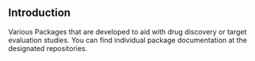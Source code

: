 ## Introduction
Various Packages that are developed to aid with drug discovery or target evaluation studies. 
You can find individual package documentation at the designated repositories. 

